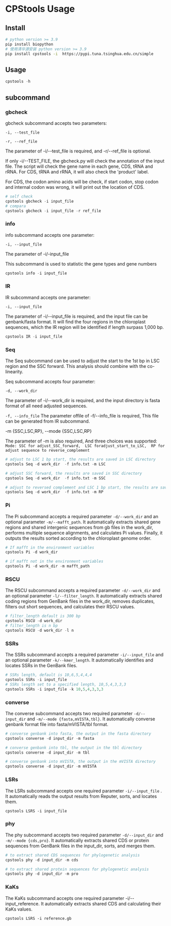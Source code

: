 # CPStools Usage

## Install 

```sh
# python version >= 3.9
pip install biopython 
# 使用清华源安装 python version >= 3.9
pip install cpstools -i  https://pypi.tuna.tsinghua.edu.cn/simple
```

## Usage

```python
cpstools -h 
```

## subcommand

### gbcheck

gbcheck subcommand accepts two parameters:

 `-i, --test_file`

 `-r, --ref_file`

The parameter of -i/--test_file is required, and -r/--ref_file is optional.

If only -i/--TEST_FILE, the gbcheck.py will check the annotation of the input file. The script will check the gene name in each gene, CDS, tRNA and rRNA. For CDS, tRNA and rRNA, it will also check the 'product' label.

For CDS, the codon amino acids will be check, if start codon, stop codon and internal codon was wrong, it will print out the location of CDS.

```python
# self check
cpstools gbcheck -i input_file
# compara
cpstools gbcheck -i input_file -r ref_file
```



### info

info subcommand accepts one parameter:

 `-i, --input_file`

The parameter of -i/-input_file

This subcommand is used to statistic the gene types and gene numbers

```python
cpstools info -i input_file 
```



### IR

IR subcommand accepts one parameter:

 `-i, --input_file`

The parameter of -i/--input_file is required, and the input file can be genbank/fasta format. It will find the four regions in the chloroplast sequences, which the IR region will be identified if length surpass 1,000 bp.

```python
cpstools IR -i input_file
```



### Seq

The Seq subcommand can be used to adjust the start to the 1st bp in LSC region and the SSC forward. This analysis should combine with the co-linearity.

Seq subcommand accepts four parameter:

 `-d, --work_dir`

The parameter of -i/--work_dir is required, and the input directory is fasta format of all need adjusted sequences.

`-f, --info_file` 
The parameter offile of -f/--info_file is required, This file can be generated from IR subcommand.

-m {SSC,LSC,RP}, --mode {SSC,LSC,RP}

The parameter of -m is also required, And three choices was supported:
    `Mode: SSC for adjust_SSC_forward, 
          LSC foradjust_start_to_LSC, 
          RP for adjust sequence to reverse_complement`

```python
# adjust to LSC 1 bp start, the results are saved in LSC directory
cpstools Seq -d work_dir  -f info.txt -m LSC

# adjust SSC forward, the results are saved in SSC directory
cpstools Seq -d work_dir  -f info.txt -m SSC

# adjust to reversed complement and LSC 1 bp start, the results are saved in RP directory
cpstools Seq -d work_dir  -f info.txt -m RP
```



### Pi

The Pi subcommand accepts a required parameter `-d/--work_dir` and an optional parameter `-m/--mafft_path`. It automatically extracts shared gene regions and shared intergenic sequences from gb files in the work_dir, performs multiple sequence alignments, and calculates Pi values. Finally, it outputs the results sorted according to the chloroplast genome order.

```python
# If mafft in the environment variables
cpstools Pi -d work_dir

# if mafft not in the environment variables
cpstools Pi -d work_dir -m mafft_path
```



### RSCU

The RSCU subcommand accepts a required parameter `-d/--work_dir` and an optional parameter `-l/--filter_length`. It automatically extracts shared coding regions from GenBank files in the work_dir, removes duplicates, filters out short sequences, and calculates their RSCU values.

```python
# filter_length default is 300 bp
cpstools RSCU -d work_dir 
# filter_length is n bp
cpstools RSCU -d work_dir -l n
```

### SSRs

The SSRs subcommand accepts a required parameter `-i/--input_file` and an optional parameter `-k/--kmer_length`. It automatically identifies and locates SSRs in the GenBank files.

```python
# SSRs length, default is 10,6,5,4,4,4
cpstools SSRs -i input_file 
# SSRs length set to a specified length, 10,5,4,3,3,3
cpstools SSRs -i input_file -k 10,5,4,3,3,3
```

### converse

The converse subcommand accepts two required parameter `-d/--input_dir` and  `-m/--mode {fasta,mVISTA,tbl}`. It automatically converse genbank format file into fasta/mVISTA/tbl format.

```python
# converse genbank into fasta, the output in the fasta directory
cpstools converse -d input_dir -m fasta

# converse genbank into tbl, the output in the tbl directory
cpstools converse -d input_dir -m tbl

# converse genbank into mVISTA, the output in the mVISTA directory
cpstools converse -d input_dir -m mVISTA
```

### LSRs

The LSRs subcommand accepts one required parameter `-i/--input_file` . It automatically reads the output results from Reputer, sorts, and locates them.

```
cpstools LSRS -i input_file
```

### phy

The phy subcommand accepts two required parameter `-d/--input_dir` and  `-m/--mode {cds,pro}`. It automatically extracts shared CDS or protein sequences from GenBank files in the input_dir, sorts, and merges them.

```python
# to extract shared CDS sequences for phylogenetic analysis
cpstools phy -d input_dir -m cds

# to extract shared protein sequences for phylogenetic analysis
cpstools phy -d input_dir -m pro
```

### KaKs

The KaKs subcommand accepts one required parameter -i/--input_reference. It automatically extracts shared CDS and calculating their KaKs values.

```shell
cpstools LSRS -i reference.gb
```

